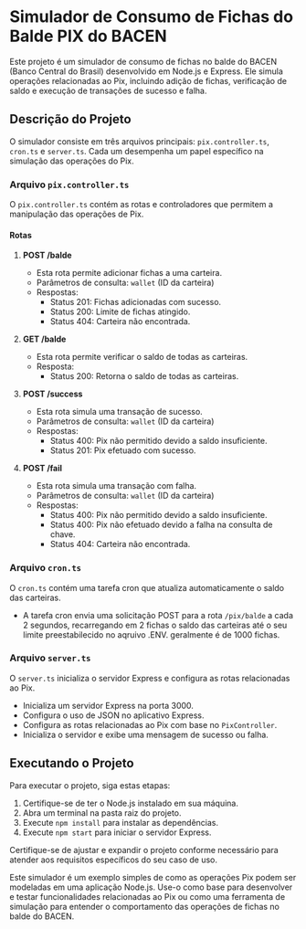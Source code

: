 # Simulador de Consumo de Fichas do Balde PIX do BACEN

Este projeto é um simulador de consumo de fichas no balde do BACEN (Banco Central do Brasil) desenvolvido em Node.js e Express. Ele simula operações relacionadas ao Pix, incluindo adição de fichas, verificação de saldo e execução de transações de sucesso e falha.

## Descrição do Projeto

O simulador consiste em três arquivos principais: `pix.controller.ts`, `cron.ts` e `server.ts`. Cada um desempenha um papel específico na simulação das operações do Pix.

### Arquivo `pix.controller.ts`

O `pix.controller.ts` contém as rotas e controladores que permitem a manipulação das operações de Pix.

#### Rotas

1. **POST /balde**
   - Esta rota permite adicionar fichas a uma carteira.
   - Parâmetros de consulta: `wallet` (ID da carteira)
   - Respostas:
     - Status 201: Fichas adicionadas com sucesso.
     - Status 200: Limite de fichas atingido.
     - Status 404: Carteira não encontrada.

2. **GET /balde**
   - Esta rota permite verificar o saldo de todas as carteiras.
   - Resposta:
     - Status 200: Retorna o saldo de todas as carteiras.

3. **POST /success**
   - Esta rota simula uma transação de sucesso.
   - Parâmetros de consulta: `wallet` (ID da carteira)
   - Respostas:
     - Status 400: Pix não permitido devido a saldo insuficiente.
     - Status 201: Pix efetuado com sucesso.

4. **POST /fail**
   - Esta rota simula uma transação com falha.
   - Parâmetros de consulta: `wallet` (ID da carteira)
   - Respostas:
     - Status 400: Pix não permitido devido a saldo insuficiente.
     - Status 400: Pix não efetuado devido a falha na consulta de chave.
     - Status 404: Carteira não encontrada.

### Arquivo `cron.ts`

O `cron.ts` contém uma tarefa cron que atualiza automaticamente o saldo das carteiras.

- A tarefa cron envia uma solicitação POST para a rota `/pix/balde` a cada 2 segundos, recarregando em 2 fichas o saldo das carteiras até o seu limite preestabilecido no aqruivo .ENV. geralmente é de 1000 fichas.

### Arquivo `server.ts`

O `server.ts` inicializa o servidor Express e configura as rotas relacionadas ao Pix.

- Inicializa um servidor Express na porta 3000.
- Configura o uso de JSON no aplicativo Express.
- Configura as rotas relacionadas ao Pix com base no `PixController`.
- Inicializa o servidor e exibe uma mensagem de sucesso ou falha.

## Executando o Projeto

Para executar o projeto, siga estas etapas:

1. Certifique-se de ter o Node.js instalado em sua máquina.
2. Abra um terminal na pasta raiz do projeto.
3. Execute `npm install` para instalar as dependências.
4. Execute `npm start` para iniciar o servidor Express.

Certifique-se de ajustar e expandir o projeto conforme necessário para atender aos requisitos específicos do seu caso de uso.

Este simulador é um exemplo simples de como as operações Pix podem ser modeladas em uma aplicação Node.js. Use-o como base para desenvolver e testar funcionalidades relacionadas ao Pix ou como uma ferramenta de simulação para entender o comportamento das operações de fichas no balde do BACEN.
